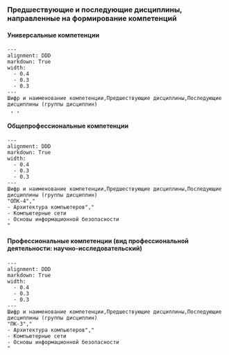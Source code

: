 ### Предшествующие и последующие дисциплины, направленные на формирование компетенций

#### Универсальные компетенции

```table
---
alignment: DDD
markdown: True
width:
  - 0.4
  - 0.3
  - 0.3
---
Шифр и наименование компетенции,Предшествующие дисциплины,Последующие дисциплины (группы дисциплин)
 , , 
```


#### Общепрофессиональные компетенции

```table
---
alignment: DDD
markdown: True
width:
  - 0.4
  - 0.3
  - 0.3
---
Шифр и наименование компетенции,Предшествующие дисциплины,Последующие дисциплины (группы дисциплин)
"ОПК-4","
- Архитектура компьютеров","
- Компьютерные сети
- Основы информационной безопасности
" 
```

#### Профессиональные компетенции (вид профессиональной деятельности: научно-исследовательский)

```table
---
alignment: DDD
markdown: True
width:
  - 0.4
  - 0.3
  - 0.3
---
Шифр и наименование компетенции,Предшествующие дисциплины,Последующие дисциплины (группы дисциплин)
"ПК-3","
- Архитектура компьютеров","
- Компьютерные сети
- Основы информационной безопасности
"
```
